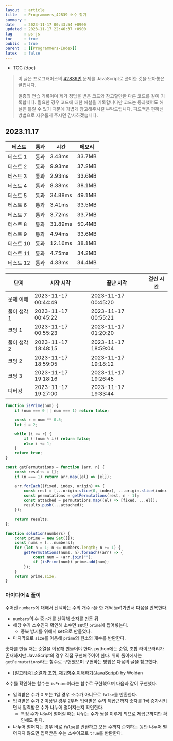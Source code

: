 ```yaml
---
layout  : article
title   : Programmers_42839 소수 찾기
summary : 
date    : 2023-11-17 00:43:54 +0900
updated : 2023-11-17 22:46:37 +0900
tag     : ps-js
toc     : true
public  : true
parent  : [[Programmers-Index]]
latex   : false
---
```

* TOC
{:toc}

> 이 글은 프로그래머스의 [42839번](https://programmers.co.kr/learn/courses/30/lessons/42839) 문제를 JavaScript로 풀이한 것을 모아놓은 글입니다.
>
> 일종의 연습 기록이며 제가 정답을 받은 코드와 참고할만한 다른 코드를 같이 기록합니다. 필요한 경우 코드에 대한 해설을 기록합니다만 코드는 통과했어도 해설은 틀릴 수 있기 때문에 가볍게 참고해주시길 부탁드립니다. 피드백은 편하신 방법으로 자유롭게 주시면 감사하겠습니다.

## 2023.11.17

| 테스트    | 통과 | 시간    | 메모리 |
| --------- | ---- | ------  | ------ |
| 테스트 1  | 통과 | 3.43ms  | 33.7MB |
| 테스트 2  | 통과 | 9.93ms  | 37.2MB |
| 테스트 3  | 통과 | 2.93ms  | 33.6MB |
| 테스트 4  | 통과 | 8.38ms  | 38.1MB |
| 테스트 5  | 통과 | 34.88ms | 49.1MB |
| 테스트 6  | 통과 | 3.41ms  | 33.5MB |
| 테스트 7  | 통과 | 3.72ms  | 33.7MB |
| 테스트 8  | 통과 | 31.89ms | 50.4MB |
| 테스트 9  | 통과 | 4.94ms  | 33.6MB |
| 테스트 10 | 통과 | 12.16ms | 38.1MB |
| 테스트 11 | 통과 | 4.75ms  | 34.2MB |
| 테스트 12 | 통과 | 4.33ms  | 34.4MB |

| 단계        | 시작 시각           | 끝난 시각           | 걸린 시간 |
| ---------   | ------------------- | ------------------- | --------- |
| 문제 이해   | 2023-11-17 00:44:49 | 2023-11-17 00:45:20 |           |
| 풀이 생각 1 | 2023-11-17 00:45:22 | 2023-11-17 00:55:21 |           |
| 코딩 1      | 2023-11-17 00:55:23 | 2023-11-17 01:20:20 |           |
| 풀이 생각 2 | 2023-11-17 18:48:15 | 2023-11-17 18:59:04 |           |
| 코딩 2      | 2023-11-17 18:59:05 | 2023-11-17 19:18:12 |           |
| 코딩 3      | 2023-11-17 19:18:16 | 2023-11-17 19:26:45 |           |
| 디버깅      | 2023-11-17 19:27:00 | 2023-11-17 19:33:44 |           |

```js
function isPrime(num) {
    if (num === 0 || num === 1) return false;

    const r = num ** 0.5;
    let i = 2;

    while (i <= r) {
        if (!(num % i)) return false;
        else i += 1;
    }
    return true;
}

const getPermutations = function (arr, n) {
    const results = [];
    if (n === 1) return arr.map((el) => [el]);

    arr.forEach((fixed, index, origin) => {
        const rest = [...origin.slice(0, index), ...origin.slice(index + 1)];
        const permutations = getPermutations(rest, n - 1);
        const attached = permutations.map((el) => [fixed, ...el]);
        results.push(...attached);
    });

    return results;
};

function solution(numbers) {
    const prime = new Set([]);
    const nums = [...numbers];
    for (let n = 1; n <= numbers.length; n += 1) {
        getPermutations(nums, n).forEach((arr) => {
            const num = +arr.join("");
            if (isPrime(num)) prime.add(num);
        });
    }
    return prime.size;
}
```

### 아이디어 & 풀이

주어진 `numbers`에 대해서 선택하는 수의 개수 `n`을 한 개씩 늘려가면서 다음을 반복한다.

* `numbers`의 수 중 `n`개를 선택해 숫자를 만든 뒤
* 해당 수가 소수인지 확인해 소수면 set인 `prime`에 집어넣는다.
    * 중복 방지를 위해서 set으로 만들었다.
* 마지막으로 `size`를 이용해 `prime`의 원소의 개수를 반환한다.

숫자를 만들 때는 순열을 이용해 만들어야 한다. python에는 순열, 조합 라이브러리가 존재하지만 JavaScript의 경우 직접 구현해주어야 한다. 위의 풀이에서는 `getPermutations`라는 함수로 구현했으며 구현하는 방법은 다음의 글을 참고했다.

* [[알고리즘] 순열과 조합, 재귀함수 이해하기(JavaScript)](https://pul8219.github.io/algorithm/algorithm-permutation-and-combination/) by Woldan

소수를 확인하는 함수는 `isPrime`이라는 함수로 구현했으며 다음과 같이 구현했다.

* 입력받은 수가 0 또는 1일 경우 소수가 아니므로 `false`를 반환한다.
* 입력받은 수가 2 이상일 경우 2부터 입력받은 수의 제곱근까지 숫자를 1씩 증가시키면서 입력받은 수가 나누어 떨어지는지 확인한다.
    * 특정 수가 나누어 떨어질 때는 나뉘는 수가 쌍을 이루게 되므로 제곱근까지만 확인해도 된다.
* 나누어 떨어지는 경우 바로 `false`를 반환하고 모든 수까지 순회하는 동안 나누어 떨어지지 않으면 입력받은 수는 소수이므로 `true`를 반환한다.
